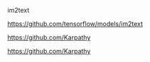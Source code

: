 im2text 

https://github.com/tensorflow/models/im2text


https://github.com/Karpathy


https://github.com/Karpathy